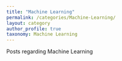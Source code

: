 ```yaml
---
title: "Machine Learning"
permalink: /categories/Machine-Learning/
layout: category
author_profile: true
taxonomy: Machine Learning
---
```


Posts regarding Machine Learning